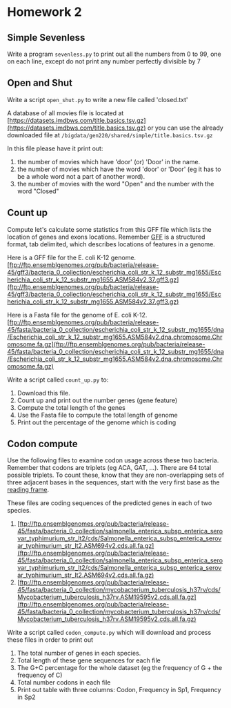 # Homework 2

## Simple Sevenless

Write a program `sevenless.py` to print out all the numbers from 0 to
99, one on each line, except do not print any number perfectly
divisible by 7

## Open and Shut

Write a script `open_shut.py` to write a new file called 'closed.txt'

A database of all movies file is located at [https://datasets.imdbws.com/title.basics.tsv.gz](https://datasets.imdbws.com/title.basics.tsv.gz) or you can use the already downloaded file at `/bigdata/gen220/shared/simple/title.basics.tsv.gz`

In this file please have it print out:
1. the number of movies which have 'door' (or) 'Door' in the name.
2. the number of movies which have the word 'door' or 'Door' (eg it has to be a whole word not a part of another word).
3. the number of movies with the word "Open" and the number with the word "Closed"


## Count up

Compute let's calculate some statistics from this GFF file which lists
the location of genes and exons locations. Remember
[GFF](https://en.m.wikipedia.org/wiki/General_feature_format) is a
structured format, tab delimited, which describes locations of
features in a genome.

Here is a GFF file for the E. coli K-12 genome. [ftp://ftp.ensemblgenomes.org/pub/bacteria/release-45/gff3/bacteria_0_collection/escherichia_coli_str_k_12_substr_mg1655/Escherichia_coli_str_k_12_substr_mg1655.ASM584v2.37.gff3.gz](ftp://ftp.ensemblgenomes.org/pub/bacteria/release-45/gff3/bacteria_0_collection/escherichia_coli_str_k_12_substr_mg1655/Escherichia_coli_str_k_12_substr_mg1655.ASM584v2.37.gff3.gz)

Here is a Fasta file for the genome of E. coli K-12. [ftp://ftp.ensemblgenomes.org/pub/bacteria/release-45/fasta/bacteria_0_collection/escherichia_coli_str_k_12_substr_mg1655/dna/Escherichia_coli_str_k_12_substr_mg1655.ASM584v2.dna.chromosome.Chromosome.fa.gz](ftp://ftp.ensemblgenomes.org/pub/bacteria/release-45/fasta/bacteria_0_collection/escherichia_coli_str_k_12_substr_mg1655/dna/Escherichia_coli_str_k_12_substr_mg1655.ASM584v2.dna.chromosome.Chromosome.fa.gz)

Write a script called `count_up.py` to:
1. Download this file.
2. Count up and print out the number genes (gene feature)
3. Compute the total length of the genes
4. Use the Fasta file to compute the total length of genome
5. Print out the percentage of the genome which is coding

## Codon compute

Use the following files to examine codon usage across these two
bacteria. Remember that codons are triplets (eg ACA, GAT, ...). There
are 64 total possible triplets. To count these, know that they are
non-overlapping sets of three adjacent bases in the sequences, start
with the very first base as the [reading frame](https://en.wikipedia.org/wiki/Reading_frame).

These files are coding sequences of the predicted genes in
each of two species.

1. [ftp://ftp.ensemblgenomes.org/pub/bacteria/release-45/fasta/bacteria_0_collection/salmonella_enterica_subsp_enterica_serovar_typhimurium_str_lt2/cds/Salmonella_enterica_subsp_enterica_serovar_typhimurium_str_lt2.ASM694v2.cds.all.fa.gz](ftp://ftp.ensemblgenomes.org/pub/bacteria/release-45/fasta/bacteria_0_collection/salmonella_enterica_subsp_enterica_serovar_typhimurium_str_lt2/cds/Salmonella_enterica_subsp_enterica_serovar_typhimurium_str_lt2.ASM694v2.cds.all.fa.gz)
2. [ftp://ftp.ensemblgenomes.org/pub/bacteria/release-45/fasta/bacteria_0_collection/mycobacterium_tuberculosis_h37rv/cds/Mycobacterium_tuberculosis_h37rv.ASM19595v2.cds.all.fa.gz](ftp://ftp.ensemblgenomes.org/pub/bacteria/release-45/fasta/bacteria_0_collection/mycobacterium_tuberculosis_h37rv/cds/Mycobacterium_tuberculosis_h37rv.ASM19595v2.cds.all.fa.gz)

Write a script called `codon_compute.py` which will download and process these files in order to print out

1. The total number of genes in each species.
2. Total length of these gene sequences for each file
3. The G+C percentage for the whole dataset (eg the frequency of G + the frequency of C)
3. Total number codons in each file
4. Print out table with three columns: Codon, Frequency in Sp1, Frequency in Sp2
